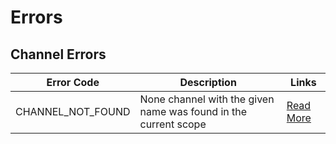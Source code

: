 # Errors

## Channel Errors

| Error Code           |  Description                                                    | Links                                  |
|----------------------|-----------------------------------------------------------------|----------------------------------------|
| CHANNEL_NOT_FOUND    | None channel with the given name was found in the current scope | [Read More](/errors/channel-not-found) |
